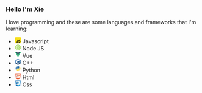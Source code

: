 ### Hello I'm Xie

I love programming and these are some languages and frameworks that I'm learning:

-   ![Javascript](/images/javascript.png) Javascript
-   ![NodeJS](/images/node-js.png) Node JS
-   ![Vuejs](/images/vuejs.png) Vue
-   ![C++](/images/c.png) C++
-   ![python](/images/python.png) Python
-   ![HTML](/images/html5.png) Html
-   ![CSS](/images/css3.png) Css

